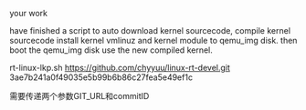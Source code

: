 your work

have finished  a script to auto download kernel sourcecode, compile kernel sourcecode 
install kernel vmlinuz and kernel module to  qemu_img disk. then boot the qemu_img disk use the new compiled kernel.


rt-linux-lkp.sh    https://github.com/chyyuu/linux-rt-devel.git  3ae7b241a0f49035e5b99b6b86c27fea5e49ef1c

需要传递两个参数GIT_URL和commitID


